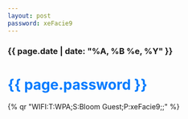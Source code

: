 ```yaml
---
layout: post
password: xeFacie9
---
```

<h3>{{ page.date | date: "%A, %B %e, %Y" }}</h3>
<h1 id="password" onclick="copyToClipboard()" style="cursor: pointer; color: #007bff;">{{ page.password }} <i class="fas fa-copy"></i></h1>
{% qr "WIFI:T:WPA;S:Bloom Guest;P:xeFacie9;;" %}

<link rel="stylesheet" href="https://cdnjs.cloudflare.com/ajax/libs/font-awesome/5.15.4/css/all.min.css">

<style>
#password:hover {
  color: #0056b3;
}
#password i {
  margin-left: 5px;
  font-size: 0.9em;
}
</style>

<script>
function copyToClipboard() {
  navigator.clipboard.writeText('{{ page.password }}');
  const password = document.getElementById('password');
  const originalHTML = password.innerHTML;
  password.innerHTML = '{{ page.password }} <i class="fas fa-check"></i>';
  password.style.color = '#28a745';
  
  setTimeout(() => {
    password.innerHTML = originalHTML;
    password.style.color = '#007bff';
  }, 2000);
}
</script>